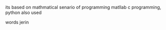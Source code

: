 
its based on mathmatical senario of programming
matllab
c programming,
python also used

words
jerin
